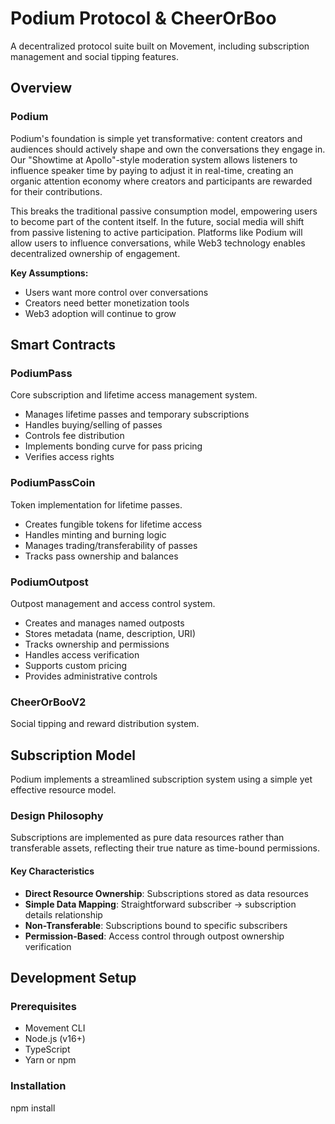 # Podium Protocol & CheerOrBoo

A decentralized protocol suite built on Movement, including subscription management and social tipping features.

## Overview

### Podium
Podium's foundation is simple yet transformative: content creators and audiences should actively shape and own the conversations they engage in. Our "Showtime at Apollo"-style moderation system allows listeners to influence speaker time by paying to adjust it in real-time, creating an organic attention economy where creators and participants are rewarded for their contributions.

This breaks the traditional passive consumption model, empowering users to become part of the content itself. In the future, social media will shift from passive listening to active participation. Platforms like Podium will allow users to influence conversations, while Web3 technology enables decentralized ownership of engagement.

**Key Assumptions:**
- Users want more control over conversations
- Creators need better monetization tools
- Web3 adoption will continue to grow

## Smart Contracts

### PodiumPass
Core subscription and lifetime access management system.
- Manages lifetime passes and temporary subscriptions
- Handles buying/selling of passes
- Controls fee distribution
- Implements bonding curve for pass pricing
- Verifies access rights

### PodiumPassCoin
Token implementation for lifetime passes.
- Creates fungible tokens for lifetime access
- Handles minting and burning logic
- Manages trading/transferability of passes
- Tracks pass ownership and balances

### PodiumOutpost
Outpost management and access control system.
- Creates and manages named outposts
- Stores metadata (name, description, URI)
- Tracks ownership and permissions
- Handles access verification
- Supports custom pricing
- Provides administrative controls

### CheerOrBooV2
Social tipping and reward distribution system.

## Subscription Model

Podium implements a streamlined subscription system using a simple yet effective resource model.

### Design Philosophy
Subscriptions are implemented as pure data resources rather than transferable assets, reflecting their true nature as time-bound permissions.

#### Key Characteristics
- **Direct Resource Ownership**: Subscriptions stored as data resources
- **Simple Data Mapping**: Straightforward subscriber → subscription details relationship
- **Non-Transferable**: Subscriptions bound to specific subscribers
- **Permission-Based**: Access control through outpost ownership verification

## Development Setup

### Prerequisites
- Movement CLI
- Node.js (v16+)
- TypeScript
- Yarn or npm

### Installation
npm install
